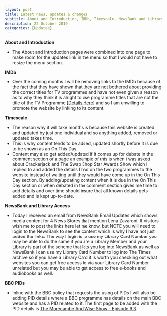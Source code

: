 ```yaml
---
layout: post
title: Latest news, updates & changes
subtitle: About and Introduction, IMDb, Timescale, NewsBank and Library Access, BBC PIDs
description: 22 October 2019
categories: [Updates]
---
```


**About and Introduction**
* The About and Introduction pages were combined into one page to make room for the updates link in the menu so that I would not have to resize the menu section.

**IMDb**
* Over the coming months I will be removing links to the IMDb because of the fact that they have shown that they are not bothered about providing the correct titles for TV programmes and have not even given a reason as to why they think it is alright to use programme titles that are not the title of the TV Programme [[Details Here]](https://github.com/FanzOfLenaZavaroni/fanzoflenazavaroni.github.io/issues/12#issuecomment-536528451) and so I am unwilling to promote the website by linking to its content.

**Timescale**
* The reason why it will take months is because this website is created and updated by just one individual and so anything added, removed or updated takes time.
* This is why content tends to be added, updated shortly before it is due to be shown as an On This Day.
* Content may also get added/updated if it comes up for debate in the comment section of a page an example of this is when I was asked about Crackerjack and The Swap Shop Star Awards Show which I replied to and added the details I had on the two programmes to the website instead of waiting until they would have come up in the On This Day section. By adding/updating content when it is due in the On This Day section or when debated in the comment section gives me time to add details and over time should insure that all known details gets added and is kept up-to-date.

**NewsBank and Library Access**
* Today I received an email from NewsBank Email Updates which shows media content for 4 News Stores that mention Lena Zavaroni. If visitors wish me to post the links here let me know, but NOTE you will need to login to the NewsBank to see the content which is why I have not just added the links. The way I login is to use my Library Card Number you may be able to do the same if you are a Library Member and your Library is part of the scheme that lets you log into NewsBank as well as NewsBank I can use my Library Card Number to log into The Times archive so if you have a Library Card it is worth you checking out what websites you can get free access to via your Library Card Number unrelated but you may be able to get access to free e-books and audiobooks as well.

**BBC PIDs**
* Inline with the BBC policy that requests the using of PIDs I will also be adding PID details where a BBC programme has details on the main BBC website and has a PID related to it. The first page to be added with the PID details is [The Morecambe And Wise Show - Episode 9.3](/bbc%20one/bbc%20two/1976/02/11/the-morecambe-and-wise-show.html).
